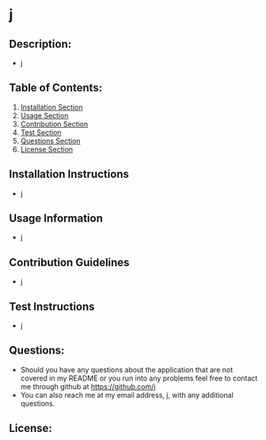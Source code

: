 # j


## Description:
- j

## Table of Contents:
1. [Installation Section](#installation-instructions)
2. [Usage Section](#usage-information)
3. [Contribution Section](#contribution-guidelines)
4. [Test Section](#test-instructions)
5. [Questions Section](#questions)
6. [License Section](#license)

## Installation Instructions
- j
## Usage Information
- j
## Contribution Guidelines
- j
## Test Instructions
- j

## Questions:
- Should you have any questions about the application that are not covered in my README or you run into any problems feel free to contact me through github at https://github.com/j 
- You can also reach me at my email address, j, with any additional questions.

## License:




